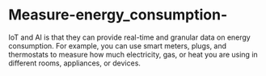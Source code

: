 # Measure-energy_consumption-
 IoT and AI is that they can provide real-time and granular data on energy consumption. For example, you can use smart meters, plugs, and thermostats to measure how much electricity, gas, or heat you are using in different rooms, appliances, or devices.
